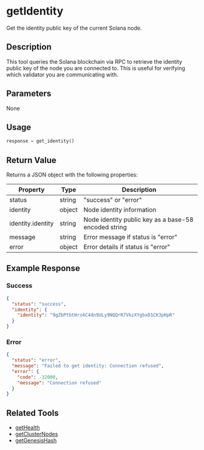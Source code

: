 # getIdentity

Get the identity public key of the current Solana node.

## Description

This tool queries the Solana blockchain via RPC to retrieve the identity public key of the node you are connected to. This is useful for verifying which validator you are communicating with.

## Parameters

None

## Usage

```python
response = get_identity()
```

## Return Value

Returns a JSON object with the following properties:

| Property | Type | Description |
|----------|------|-------------|
| status | string | "success" or "error" |
| identity | object | Node identity information |
| identity.identity | string | Node identity public key as a base-58 encoded string |
| message | string | Error message if status is "error" |
| error | object | Error details if status is "error" |

## Example Response

### Success
```json
{
  "status": "success",
  "identity": {
    "identity": "9gZbPtbtHrs6C4dn9ULy9NQQrR7VkzXYgbxD1CK3pHpR"
  }
}
```

### Error
```json
{
  "status": "error",
  "message": "Failed to get identity: Connection refused",
  "error": {
    "code": -32000,
    "message": "Connection refused"
  }
}
```

## Related Tools

- [getHealth](getHealth.md)
- [getClusterNodes](getClusterNodes.md)
- [getGenesisHash](getGenesisHash.md) 